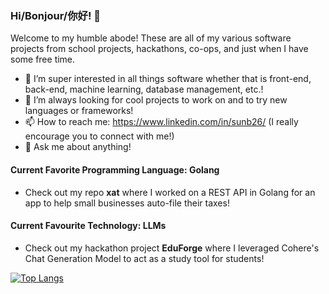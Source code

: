 ### Hi/Bonjour/你好! 👋

Welcome to my humble abode! These are all of my various software projects from school projects, hackathons, co-ops, and just when I have some free time.
- 🌱 I’m super interested in all things software whether that is front-end, back-end, machine learning, database management, etc.!
- 👯 I’m always looking for cool projects to work on and to try new languages or frameworks!
- 📫 How to reach me: https://www.linkedin.com/in/sunb26/ (I really encourage you to connect with me!)
- 💬 Ask me about anything!

#### Current Favorite Programming Language: Golang
- Check out my repo **xat** where I worked on a REST API in Golang for an app to help small businesses auto-file their taxes!


#### Current Favourite Technology: LLMs
- Check out my hackathon project **EduForge** where I leveraged Cohere's Chat Generation Model to act as a study tool for students!

[![Top Langs](https://github-readme-stats.vercel.app/api/top-langs/?username=sunb26&hide=c++,html,starlark,css&theme=radical)](https://github.com/anuraghazra/github-readme-stats)
<!--
**sunb26/sunb26** is a ✨ _special_ ✨ repository because its `README.md` (this file) appears on your GitHub profile.

Here are some ideas to get you started:




- 🤔 I’m looking for help with ...


- 😄 Pronouns: ...
- ⚡ Fun fact: ...
-->
